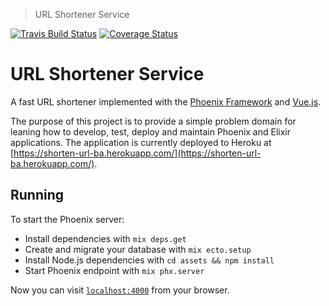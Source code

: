 > URL Shortener Service

[![Travis Build Status](https://travis-ci.org/barryanderson/url_shorten.svg?branch=master)](https://travis-ci.org/barryanderson/url_shorten)
[![Coverage Status](https://coveralls.io/repos/github/barryanderson/url_shorten/badge.svg?branch=master)](https://coveralls.io/github/barryanderson/url_shorten?branch=master)

# URL Shortener Service

A fast URL shortener implemented with the [Phoenix Framework](https://phoenixframework.org) and [Vue.js](https://vuejs.org/).

The purpose of this project is to provide a simple problem domain for leaning how to develop, test, deploy and maintain Phoenix and Elixir applications.  The application is currently deployed to Heroku at [https://shorten-url-ba.herokuapp.com/](https://shorten-url-ba.herokuapp.com/).

## Running

To start the Phoenix server:

  * Install dependencies with `mix deps.get`
  * Create and migrate your database with `mix ecto.setup`
  * Install Node.js dependencies with `cd assets && npm install`
  * Start Phoenix endpoint with `mix phx.server`

Now you can visit [`localhost:4000`](http://localhost:4000) from your browser.
